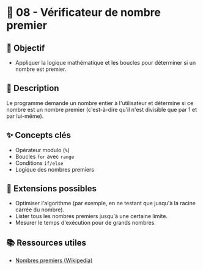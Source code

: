 # 🔢 08 - Vérificateur de nombre premier

## 🎯 Objectif

- Appliquer la logique mathématique et les boucles pour déterminer si un nombre est premier.

## 📝 Description

Le programme demande un nombre entier à l'utilisateur et détermine si ce nombre est un nombre premier (c'est-à-dire qu'il n'est divisible que par 1 et par lui-même).

## ✨ Concepts clés

- Opérateur modulo (`%`)
- Boucles `for` avec `range`
- Conditions `if/else`
- Logique des nombres premiers

## 🚀 Extensions possibles

- Optimiser l'algorithme (par exemple, en ne testant que jusqu'à la racine carrée du nombre).
- Lister tous les nombres premiers jusqu'à une certaine limite.
- Mesurer le temps d'exécution pour de grands nombres.

## 📚 Ressources utiles

- [Nombres premiers (Wikipedia)](https://fr.wikipedia.org/wiki/Nombre_premier)